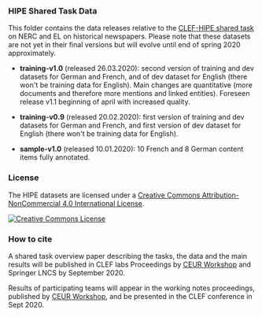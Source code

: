 ### HIPE Shared Task Data

This folder contains the data releases relative to the [CLEF-HIPE shared task](https://impresso.github.io/CLEF-HIPE-2020/) on NERC and EL on historical newspapers. Please note that these datasets are not yet in their final versions but will evolve until end of spring 2020 approximately.

- **training-v1.0** (released 26.03.2020): second version of training and dev datasets for German and French, and of dev dataset for English (there won't be training data for English). Main changes are quantitative (more documents and therefore more mentions and linked entities). Foreseen release v1.1 beginning of april with increased quality.
- **training-v0.9** (released 20.02.2020): first version of training and dev datasets for German and French, and first version of dev dataset for English (there won't be training data for English). 


- **sample-v1.0** (released 10.01.2020): 10 French and 8 German content items fully annotated.



### License

The HIPE datasets are licensed under a <a rel="license" href="http://creativecommons.org/licenses/by-nc/4.0/">Creative Commons Attribution-NonCommercial 4.0 International License</a>.

<a rel="license" href="http://creativecommons.org/licenses/by-nc/4.0/"><img alt="Creative Commons License" style="border-width:0" src="https://i.creativecommons.org/l/by-nc/4.0/88x31.png" /></a> 



### How to cite

A shared task overview paper describing the tasks, the data and the main results will be published in CLEF labs Proceedings by [CEUR Workshop](http://ceur-ws.org/) and Springer LNCS by September 2020.

Results of participating teams will appear in the working notes proceedings, published by [CEUR Workshop](http://ceur-ws.org/), and be presented in the CLEF conference in Sept 2020. 



